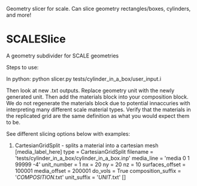 Geometry slicer for scale.
Can slice geometry rectangles/boxes, cylinders, and more!
# SCALESlice
A geometry subdivider for SCALE geometries


Steps to use:

In python:
python slicer.py tests/cylinder_in_a_box/user_input.i

Then look at new .txt outputs.
Replace geometry unit with the newly generated unit.
Then add the materials block into your composition block.
We do not regenerate the materials block due to potential innaccuries with interpreting many different scale material types.
Verify that the materials in the replicated grid are the same definition as what you would expect them to be.

See different slicing options below with examples:
1. CartesianGridSplit - splits a material into a cartesian mesh
[media_label_here]
  type = CartesianGridSplit
  filename = 'tests/cylinder_in_a_box/cylinder_in_a_box.inp'
  media_line = 'media 0 1 99999 -4'
  unit_number = 1
  nx = 20
  ny = 20
  nz = 10
  surfaces_offset = 100001
  media_offset = 200001
  do_vols = True
  composition_suffix = '_COMPOSITION_.txt'
  unit_suffix = '_UNIT_.txt'
[]

